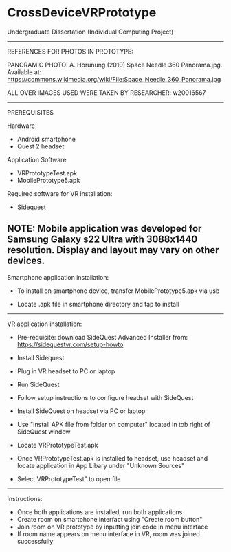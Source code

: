 # CrossDeviceVRPrototype
Undergraduate Dissertation (Individual Computing Project) 

-----------------
REFERENCES FOR PHOTOS IN PROTOTYPE:

PANORAMIC PHOTO:
A. Horunung (2010) Space Needle 360 Panorama.jpg. Available at: https://commons.wikimedia.org/wiki/File:Space_Needle_360_Panorama.jpg

ALL OVER IMAGES USED WERE TAKEN BY RESEARCHER: w20016567

------------------------
PREREQUISITES

Hardware
- Android smartphone
- Quest 2 headset

Application Software
- VRPrototypeTest.apk
- MobilePrototype5.apk

Required software for VR installation:
- Sidequest

NOTE: Mobile application was developed for Samsung Galaxy s22 Ultra with 3088x1440 resolution. Display and layout may vary on other devices.
------------------------
Smartphone application installation:

- To install on smartphone device, transfer MobilePrototype5.apk via usb

- Locate .apk file in smartphone directory and tap to install

------------------------
VR application installation:

- Pre-requisite: download SideQuest Advanced Installer from: https://sidequestvr.com/setup-howto

- Install Sidequest

- Plug in VR headset to PC or laptop

- Run SideQuest

- Follow setup instructions to configure headset with SideQuest

- Install SideQuest on headset via PC or laptop

- Use "Install APK file from folder on computer" located in tob right of SideQuest window

- Locate VRPrototypeTest.apk

- Once VRPrototypeTest.apk is installed to headset, use headset and locate application in App Libary under "Unknown Sources"

- Select VRPrototypeTest" to open file

------------------------
Instructions:

- Once both applications are installed, run both applications
- Create room on smartphone interfact using "Create room button"
- Join room on VR prototype by inputting join code in menu interface
- If room name appears on menu interface in VR, room was joined successfully

